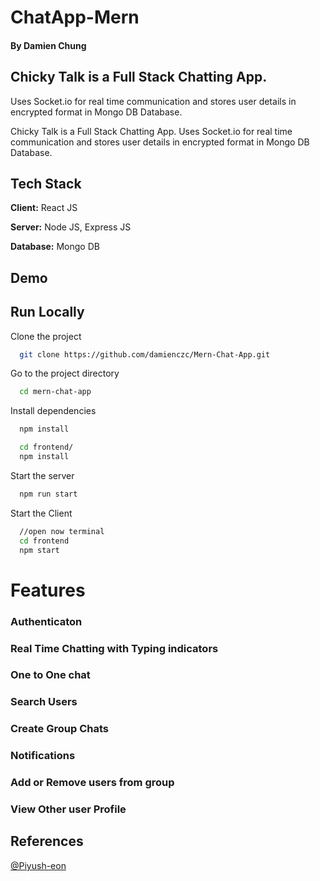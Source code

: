 # ChatApp-Mern

#### By Damien Chung

## Chicky Talk is a Full Stack Chatting App.

Uses Socket.io for real time communication and stores user details in encrypted format in Mongo DB Database.

Chicky Talk is a Full Stack Chatting App.
Uses Socket.io for real time communication and stores user details in encrypted format in Mongo DB Database.

## Tech Stack

**Client:** React JS

**Server:** Node JS, Express JS

**Database:** Mongo DB

## Demo

## Run Locally

Clone the project

```bash
  git clone https://github.com/damienczc/Mern-Chat-App.git
```

Go to the project directory

```bash
  cd mern-chat-app
```

Install dependencies

```bash
  npm install
```

```bash
  cd frontend/
  npm install
```

Start the server

```bash
  npm run start
```

Start the Client

```bash
  //open now terminal
  cd frontend
  npm start
```

# Features

### Authenticaton

### Real Time Chatting with Typing indicators

### One to One chat

### Search Users

### Create Group Chats

### Notifications

### Add or Remove users from group

### View Other user Profile

## References

[@Piyush-eon](https://github.com/piyush-eon)
